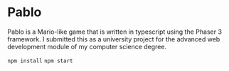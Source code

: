 # Pablo

Pablo is a Mario-like game that is written in typescript using the Phaser 3 framework. I submitted this as a university project for the advanced web development module of my computer science degree.  

`npm install`
`npm start`
